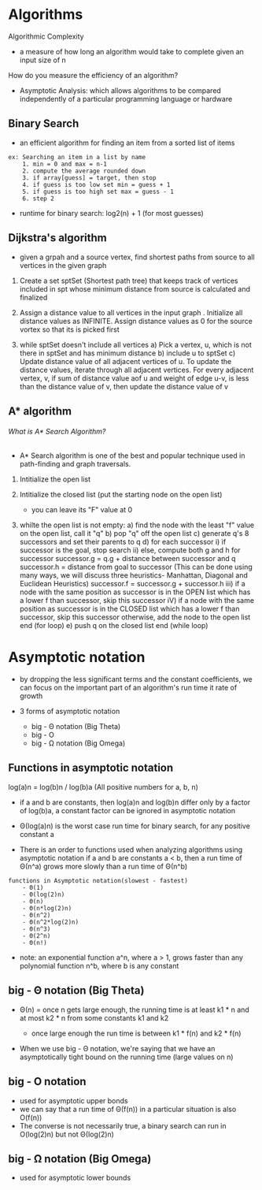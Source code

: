 # Algorithms

Algorithmic Complexity
- a measure of how long an algorithm would take to complete given an input size of n

How do you measure the efficiency of an algorithm?
- Asymptotic Analysis: which allows algorithms to be compared independently 
of a particular programming language or hardware

## Binary Search
- an efficient algorithm for finding an item from a sorted list of items
```
ex: Searching an item in a list by name
    1. min = 0 and max = n-1
    2. compute the average rounded down
    3. if array[guess] = target, then stop
    4. if guess is too low set min = guess + 1
    5. if guess is too high set max = guess - 1
    6. step 2
```

- runtime for binary search: log2(n) + 1 (for most guesses)


## Dijkstra's algorithm
- given a grpah and a source vertex, find shortest paths from source to all vertices in the given graph

1) Create a set sptSet (Shortest path tree) that keeps track of vertices included in spt whose minimum distance from source is calculated and finalized

2) Assign a distance value to all vertices in the input graph . Initialize all distance values as INFINITE. Assign distance values as 0 for the source vortex so that its is picked first

3) while sptSet doesn't include all vertices
    a) Pick a vertex, u, which is not there in sptSet and has minimum distance
    b) include u to sptSet
    c) Update distance value of all adjacent vertices of u. To update the distance values, iterate through all adjacent vertices. For every adjacent vertex, v, if sum of distance value aof u and weight of edge u-v, is less than the distance value of v, then update the distance value of v


## A* algorithm

###### What is A* Search Algorithm? 
- A* Search algorithm is one of the best and popular technique used in path-finding and graph traversals.

1) Intitialize the open list

2) Intitialize the closed list (put the starting node on the open list)
    - you can leave its "F" value at 0

3) whilte the open list is not empty:
    a) find the node with the least "f" value on the open list, call it "q"
    b) pop "q" off the open list
    c) generate q's 8 successors and set their parents to q
    d) for each successor
        i) if successor is the goal, stop search
        ii) else, compute both g and h for successor
          successor.g = q.g + distance between successor and q
          successor.h = distance from goal to 
          successor (This can be done using many 
          ways, we will discuss three heuristics- 
          Manhattan, Diagonal and Euclidean 
          Heuristics)
          successor.f = successor.g + successor.h
        iii) if a node with the same position as 
            successor is in the OPEN list which has a 
           lower f than successor, skip this successor
        iV) if a node with the same position as 
            successor  is in the CLOSED list which has
            a lower f than successor, skip this successor
            otherwise, add  the node to the open list
        end (for loop)
    e) push q on the closed list
    end (while loop)


# Asymptotic notation
- by dropping the less significant terms and the constant coefficients, 
we can focus on the important part of an algorithm's run time it rate of growth

- 3 forms of asymptotic notation
    - big - Θ notation (Big Theta)
    - big - O
    - big - Ω notation (Big Omega)

## Functions in asymptotic notation

log(a)n = log(b)n / log(b)a  (All positive numbers for a, b, n)

- if a and b are constants, then log(a)n and log(b)n differ only by a factor of log(b)a, 
a constant factor can be ignored in asymptotic notation

- Θ(log(a)n) is the worst case run time for binary search, for any positive constant a

- There is an order to functions used when analyzing algorithms using asymptotic notation
  if a and b are constants a < b, then a run time of Θ(n^a) grows more slowly than a run time of Θ(n^b)

```
functions in Asymptotic notation(slowest - fastest)
    - Θ(1)
    - Θ(log(2)n)
    - Θ(n)
    - Θ(n*log(2)n)
    - Θ(n^2)
    - Θ(n^2*log(2)n)
    - Θ(n^3)
    - Θ(2^n)
    - Θ(n!)
```
- note: an exponential function a^n, where a > 1, grows faster than any polynomial function n^b, where b is any constant

## big - Θ notation (Big Theta)
- Θ(n) = once n gets large enough, the running time is at least k1 * n and at most k2 * n  from some constants k1 and k2
    - once large enough the run time is between k1 * f(n) and k2 * f(n)

- When we use big - Θ notation,  we're saying that we have an asymptotically tight bound on the running time (large values on n)

## big - O notation
- used for asymptotic upper bonds
- we can say that a run time of Θ(f(n)) in a particular situation is also O(f(n))
 - The converse is not necessarily true, a binary search can run in O(log(2)n) but not Θ(log(2)n)

## big - Ω notation (Big Omega)
- used for asymptotic lower bounds
